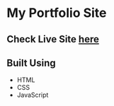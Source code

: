 # My Portfolio Site

## Check Live Site [here](https://jeethen.netlify.app/)

## Built Using 
* HTML
* CSS
* JavaScript
